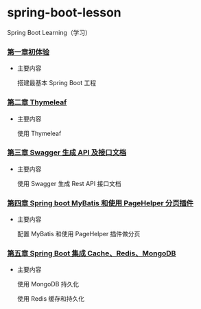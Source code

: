 # spring-boot-lesson
Spring Boot Learning（学习）

### [第一章初体验](https://github.com/akanairen/spring-boot-lessons/tree/master/spring-boot-lesson-1)

- 主要内容

  搭建最基本 Spring Boot 工程

### [第二章 Thymeleaf](https://github.com/akanairen/spring-boot-lessons/tree/master/spring-boot-lesson-2)

- 主要内容

  使用 Thymeleaf 

### [第三章 Swagger 生成 API 及接口文档](https://github.com/akanairen/spring-boot-lessons/tree/master/spring-boot-lesson-3)

- 主要内容

  使用 Swagger 生成 Rest API 接口文档

### [第四章 Spring boot MyBatis 和使用 PageHelper 分页插件](https://github.com/akanairen/spring-boot-lessons/tree/master/spring-boot-lesson-4)

- 主要内容

  配置 MyBatis 和使用 PageHelper 插件做分页

### [第五章 Spring Boot 集成 Cache、Redis、MongoDB](https://github.com/akanairen/spring-boot-lessons/tree/master/spring-boot-lesson-5)

- 主要内容

  使用 MongoDB 持久化

  使用 Redis 缓存和持久化

